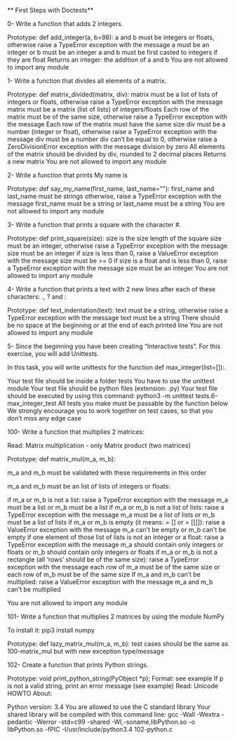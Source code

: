** First Steps with Doctests**

0- Write a function that adds 2 integers.

Prototype: def add_integer(a, b=98): a and b must be integers or floats, otherwise raise a TypeError exception with the message a must be an integer or b must be an integer a and b must be first casted to integers if they are float Returns an integer: the addition of a and b You are not allowed to import any module

1- Write a function that divides all elements of a matrix.

Prototype: def matrix_divided(matrix, div): matrix must be a list of lists of integers or floats, otherwise raise a TypeError exception with the message matrix must be a matrix (list of lists) of integers/floats Each row of the matrix must be of the same size, otherwise raise a TypeError exception with the message Each row of the matrix must have the same size div must be a number (integer or float), otherwise raise a TypeError exception with the message div must be a number div can’t be equal to 0, otherwise raise a ZeroDivisionError exception with the message division by zero All elements of the matrix should be divided by div, rounded to 2 decimal places Returns a new matrix You are not allowed to import any module

2- Write a function that prints My name is

Prototype: def say_my_name(first_name, last_name=""): first_name and last_name must be strings otherwise, raise a TypeError exception with the message first_name must be a string or last_name must be a string You are not allowed to import any module

3- Write a function that prints a square with the character #.

Prototype: def print_square(size): size is the size length of the square size must be an integer, otherwise raise a TypeError exception with the message size must be an integer if size is less than 0, raise a ValueError exception with the message size must be >= 0 if size is a float and is less than 0, raise a TypeError exception with the message size must be an integer You are not allowed to import any module

4- Write a function that prints a text with 2 new lines after each of these characters: ., ? and :

Prototype: def text_indentation(text): text must be a string, otherwise raise a TypeError exception with the message text must be a string There should be no space at the beginning or at the end of each printed line You are not allowed to import any module

5- Since the beginning you have been creating “Interactive tests”. For this exercise, you will add Unittests.

In this task, you will write unittests for the function def max_integer(list=[]):.

Your test file should be inside a folder tests You have to use the unittest module Your test file should be python files (extension: .py) Your test file should be executed by using this command: python3 -m unittest tests.6-max_integer_test All tests you make must be passable by the function below We strongly encourage you to work together on test cases, so that you don’t miss any edge case

100- Write a function that multiplies 2 matrices:

Read: Matrix multiplication - only Matrix product (two matrices)

Prototype: def matrix_mul(m_a, m_b):

m_a and m_b must be validated with these requirements in this order

m_a and m_b must be an list of lists of integers or floats:

if m_a or m_b is not a list: raise a TypeError exception with the message m_a must be a list or m_b must be a list if m_a or m_b is not a list of lists: raise a TypeError exception with the message m_a must be a list of lists or m_b must be a list of lists if m_a or m_b is empty (it means: = [] or = [[]]): raise a ValueError exception with the message m_a can't be empty or m_b can't be empty if one element of those list of lists is not an integer or a float: raise a TypeError exception with the message m_a should contain only integers or floats or m_b should contain only integers or floats if m_a or m_b is not a rectangle (all ‘rows’ should be of the same size): raise a TypeError exception with the message each row of m_a must be of the same size or each row of m_b must be of the same size If m_a and m_b can’t be multiplied: raise a ValueError exception with the message m_a and m_b can't be multiplied

You are not allowed to import any module

101- Write a function that multiplies 2 matrices by using the module NumPy

To install it: pip3 install numpy

Prototype: def lazy_matrix_mul(m_a, m_b): test cases should be the same as 100-matrix_mul but with new exception type/message

102- Create a function that prints Python strings.

Prototype: void print_python_string(PyObject *p); Format: see example If p is not a valid string, print an error message (see example) Read: Unicode HOWTO About:

Python version: 3.4 You are allowed to use the C standard library Your shared library will be compiled with this command line: gcc -Wall -Wextra -pedantic -Werror -std=c99 -shared -Wl,-soname,libPython.so -o libPython.so -fPIC -I/usr/include/python3.4 102-python.c
